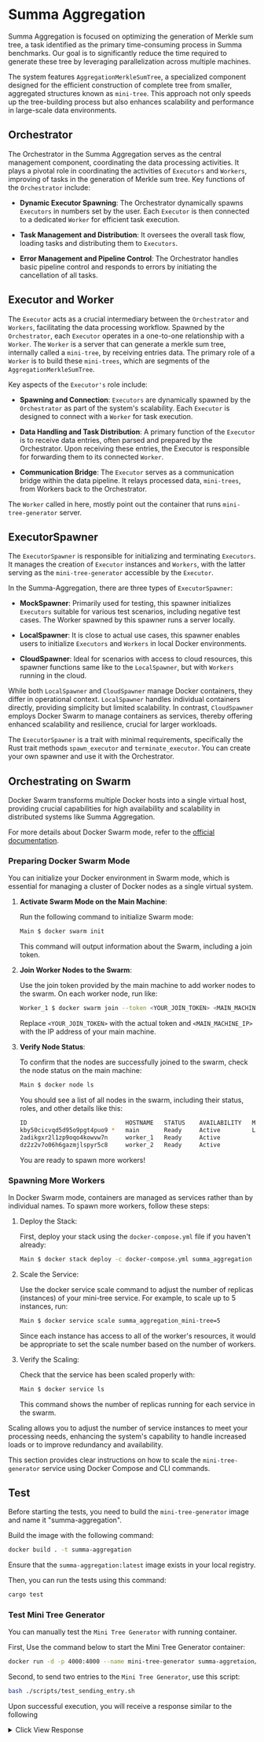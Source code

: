 # Summa Aggregation

Summa Aggregation is focused on optimizing the generation of Merkle sum tree, a task identified as the primary time-consuming process in Summa benchmarks. Our goal is to significantly reduce the time required to generate these tree by leveraging parallelization across multiple machines.

The system features `AggregationMerkleSumTree`, a specialized component designed for the efficient construction of complete tree from smaller, aggregated structures known as `mini-tree`. This approach not only speeds up the tree-building process but also enhances scalability and performance in large-scale data environments.

## Orchestrator

The Orchestrator in the Summa Aggregation serves as the central management component, coordinating the data processing activities. It plays a pivotal role in coordinating the activities of `Executors` and `Workers`, improving of tasks in the generation of Merkle sum tree.
Key functions of the `Orchestrator` include:

- **Dynamic Executor Spawning**: The Orchestrator dynamically spawns `Executors` in numbers set by the user. Each `Executor` is then connected to a dedicated `Worker` for efficient task execution.

- **Task Management and Distribution**: It oversees the overall task flow, loading tasks and distributing them to `Executors`.

- **Error Management and Pipeline Control**: The Orchestrator handles basic pipeline control and responds to errors by initiating the cancellation of all tasks.

## Executor and Worker

The `Executor` acts as a crucial intermediary between the `Orchestrator` and `Workers`, facilitating the data processing workflow. Spawned by the `Orchestrator`, each `Executor` operates in a one-to-one relationship with a `Worker`. The `Worker` is a server that can generate a merkle sum tree, internally called a `mini-tree`, by receiving entries data. The primary role of a `Worker` is to build these `mini-trees`, which are segments of the `AggregationMerkleSumTree`.

Key aspects of the `Executor's` role include:

- **Spawning and Connection**: `Executors` are dynamically spawned by the `Orchestrator` as part of the system's scalability. Each `Executor` is designed to connect with a `Worker` for task execution.

- **Data Handling and Task Distribution**: A primary function of the `Executor` is to receive data entries, often parsed and prepared by the Orchestrator. Upon receiving these entries, the Executor is responsible for forwarding them to its connected `Worker`.

- **Communication Bridge**: The `Executor` serves as a communication bridge within the data pipeline. It relays processed data, `mini-trees`, from Workers back to the Orchestrator.

The `Worker` called in here, mostly point out the container that runs `mini-tree-generator` server.

## ExecutorSpawner

The `ExecutorSpawner` is responsible for initializing and terminating `Executors`. It manages the creation of `Executor` instances and `Workers`, with the latter serving as the `mini-tree-generator` accessible by the `Executor`.

In the Summa-Aggregation, there are three types of `ExecutorSpawner`:

- **MockSpawner**: Primarily used for testing, this spawner initializes `Executors` suitable for various test scenarios, including negative test cases. The Worker spawned by this spawner runs a server locally.

- **LocalSpawner**: It is close to actual use cases, this spawner enables users to initialize `Executors` and `Workers` in local Docker environments.

- **CloudSpawner**: Ideal for scenarios with access to cloud resources, this spawner functions same like to the `LocalSpawner`, but with `Workers` running in the cloud.

While both `LocalSpawner` and `CloudSpawner` manage Docker containers, they differ in operational context. `LocalSpawner` handles individual containers directly, providing simplicity but limited scalability. In contrast, `CloudSpawner` employs Docker Swarm to manage containers as services, thereby offering enhanced scalability and resilience, crucial for larger workloads.

The `ExecutorSpawner` is a trait with minimal requirements, specifically the Rust trait methods `spawn_executor` and `terminate_executor`. You can create your own spawner and use it with the Orchestrator.

## Orchestrating on Swarm

Docker Swarm transforms multiple Docker hosts into a single virtual host, providing crucial capabilities for high availability and scalability in distributed systems like Summa Aggregation.

For more details about Docker Swarm mode, refer to the [official documentation](https://docs.docker.com/engine/swarm/).

### Preparing Docker Swarm Mode

You can initialize your Docker environment in Swarm mode, which is essential for managing a cluster of Docker nodes as a single virtual system.

1. **Activate Swarm Mode on the Main Machine**:
  
    Run the following command to initialize Swarm mode:

    ```bash
    Main $ docker swarm init
    ```

      This command will output information about the Swarm, including a join token.

2. **Join Worker Nodes to the Swarm**:

      Use the join token provided by the main machine to add worker nodes to the swarm. On each worker node, run like:

      ```bash
      Worker_1 $ docker swarm join --token <YOUR_JOIN_TOKEN> <MAIN_MACHINE_IP>:2377
      ```

      Replace `<YOUR_JOIN_TOKEN>` with the actual token and `<MAIN_MACHINE_IP>` with the IP address of your main machine.

3. **Verify Node Status**:
  
      To confirm that the nodes are successfully joined to the swarm, check the node status on the main machine:

      ```bash
      Main $ docker node ls
      ```

      You should see a list of all nodes in the swarm, including their status, roles, and other details like this:

      ```bash
      ID                            HOSTNAME   STATUS    AVAILABILITY   MANAGER STATUS   ENGINE VERSION
      kby50cicvqd5d95o9pgt4puo9 *   main       Ready     Active         Leader           20.10.12
      2adikgxr2l1zp9oqo4kowvw7n     worker_1   Ready     Active                          20.10.12
      dz2z2v7o06h6gazmjlspyr5c8     worker_2   Ready     Active                          20.10.12
      ````

      You are ready to spawn more workers!

### Spawning More Workers

In Docker Swarm mode, containers are managed as services rather than by individual names. To spawn more workers, follow these steps:

1. Deploy the Stack:

    First, deploy your stack using the `docker-compose.yml` file if you haven't already:

    ```bash
    Main $ docker stack deploy -c docker-compose.yml summa_aggregation
    ```

2. Scale the Service:

    Use the docker service scale command to adjust the number of replicas (instances) of your mini-tree service.
    For example, to scale up to 5 instances, run:

    ```bash
    Main $ docker service scale summa_aggregation_mini-tree=5
    ```

    Since each instance has access to all of the worker's resources, it would be appropriate to set the scale number based on the number of workers.

3. Verify the Scaling:

    Check that the service has been scaled properly with:

    ```bash
    Main $ docker service ls
    ```

    This command shows the number of replicas running for each service in the swarm.

Scaling allows you to adjust the number of service instances to meet your processing needs, enhancing the system's capability to handle increased loads or to improve redundancy and availability.

This section provides clear instructions on how to scale the `mini-tree-generator` service using Docker Compose and CLI commands.

## Test

Before starting the tests, you need to build the `mini-tree-generator` image and name it "summa-aggregation".

Build the image with the following command:

```bash
docker build . -t summa-aggregation
```

Ensure that the `summa-aggregation:latest` image exists in your local registry.

Then, you can run the tests using this command:

```bash
cargo test
```

### Test Mini Tree Generator

You can manually test the `Mini Tree Generator` with running container.

First, Use the command below to start the Mini Tree Generator container:

  ```bash
  docker run -d -p 4000:4000 --name mini-tree-generator summa-aggretaion/mini-tree
  ```

Second, to send two entries to the `Mini Tree Generator`, use this script:

  ```bash
  bash ./scripts/test_sending_entry.sh
  ```

Upon successful execution, you will receive a response similar to the following
<details>
<summary>Click View Response</summary>

```Json
{
  "root": {
    "hash": "0x2a4a7ae82b45b3800bdcd6364409e7ba9cac3d4598c546bd48952c234b5d2fb9",
    "balances": [
      "0x000000000000000000000000000000000000000000000000000000000001375f",
      "0x000000000000000000000000000000000000000000000000000000000000e9a6"
    ]
  },
  "nodes": [
    [
      {
        "hash": "0x0e113acd03b98f0bab0ef6f577245d5d008cbcc19ef2dab3608aa4f37f72a407",
        "balances": [
          "0x0000000000000000000000000000000000000000000000000000000000002e70",
          "0x000000000000000000000000000000000000000000000000000000000000a0cb"
        ]
      },
      {
        "hash": "0x17ef9d8ee0e2c8470814651413b71009a607a020214f749687384a7b7a7eb67a",
        "balances": [
          "0x00000000000000000000000000000000000000000000000000000000000108ef",
          "0x00000000000000000000000000000000000000000000000000000000000048db"
        ]
      }
    ],
    [
      {
        "hash": "0x2a4a7ae82b45b3800bdcd6364409e7ba9cac3d4598c546bd48952c234b5d2fb9",
        "balances": [
          "0x000000000000000000000000000000000000000000000000000000000001375f",
          "0x000000000000000000000000000000000000000000000000000000000000e9a6"
        ]
      }
    ]
  ],
  "depth": 1,
  "is_sorted": false
}
```

this JSON output is prettified for clarity

</details>
